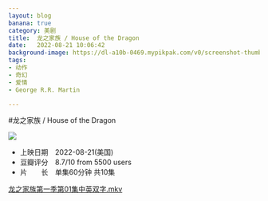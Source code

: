 ```yaml
---
layout: blog
banana: true
category: 美剧
title:  龙之家族 / House of the Dragon
date:   2022-08-21 10:06:42
background-image: https://dl-a10b-0469.mypikpak.com/v0/screenshot-thumbnails/2A9A9625DBA41362C3AA55AB5443F98764A319F8/720/2048
tags:
- 动作
- 奇幻
- 爱情
- George R.R. Martin

---
```


#龙之家族 / House of the Dragon 

![](https://dl-a10b-0469.mypikpak.com/v0/screenshot-thumbnails/2A9A9625DBA41362C3AA55AB5443F98764A319F8/720/2048)

- 上映日期　2022-08-21(美国)
- 豆瓣评分　8.7/10 from 5500 users
- 片　　长　单集60分钟 共10集

[龙之家族第一季第01集中英双字.mkv](https://localhost/404.html)
